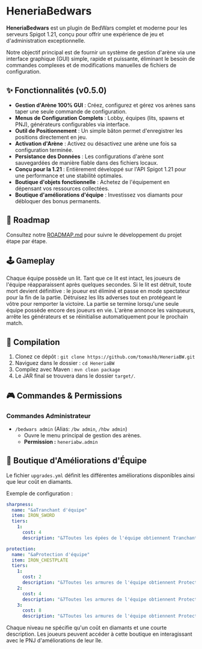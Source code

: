 # HeneriaBedwars

**HeneriaBedwars** est un plugin de BedWars complet et moderne pour les serveurs Spigot 1.21, conçu pour offrir une expérience de jeu et d'administration exceptionnelle.

Notre objectif principal est de fournir un système de gestion d'arène via une interface graphique (GUI) simple, rapide et puissante, éliminant le besoin de commandes complexes et de modifications manuelles de fichiers de configuration.

## ✨ Fonctionnalités (v0.5.0)
- **Gestion d'Arène 100% GUI** : Créez, configurez et gérez vos arènes sans taper une seule commande de configuration.
- **Menus de Configuration Complets** : Lobby, équipes (lits, spawns et PNJ), générateurs configurables via interface.
- **Outil de Positionnement** : Un simple bâton permet d'enregistrer les positions directement en jeu.
- **Activation d'Arène** : Activez ou désactivez une arène une fois sa configuration terminée.
- **Persistance des Données** : Les configurations d'arène sont sauvegardées de manière fiable dans des fichiers locaux.
- **Conçu pour la 1.21** : Entièrement développé sur l'API Spigot 1.21 pour une performance et une stabilité optimales.
- **Boutique d'objets fonctionnelle** : Achetez de l'équipement en dépensant vos ressources collectées.
- **Boutique d'améliorations d'équipe** : Investissez vos diamants pour débloquer des bonus permanents.

## 🚀 Roadmap

Consultez notre [ROADMAP.md](ROADMAP.md) pour suivre le développement du projet étape par étape.

## 🕹️ Gameplay

Chaque équipe possède un lit. Tant que ce lit est intact, les joueurs de l'équipe réapparaissent après quelques secondes. Si le lit est détruit, toute mort devient définitive : le joueur est éliminé et passe en mode spectateur pour la fin de la partie. Détruisez les lits adverses tout en protégeant le vôtre pour remporter la victoire. La partie se termine lorsqu'une seule équipe possède encore des joueurs en vie. L'arène annonce les vainqueurs, arrête les générateurs et se réinitialise automatiquement pour le prochain match.

## 🔧 Compilation

1. Clonez ce dépôt : `git clone https://github.com/tomashb/HeneriaBW.git`
2. Naviguez dans le dossier : `cd HeneriaBW`
3. Compilez avec Maven : `mvn clean package`
4. Le JAR final se trouvera dans le dossier `target/`.

## 🎮 Commandes & Permissions

### Commandes Administrateur
- `/bedwars admin` (Alias: `/bw admin`, `/hbw admin`)
  - Ouvre le menu principal de gestion des arènes.
  - **Permission :** `heneriabw.admin`

## 🔨 Boutique d'Améliorations d'Équipe

Le fichier `upgrades.yml` définit les différentes améliorations disponibles ainsi que leur coût en diamants.

Exemple de configuration :

```yaml
sharpness:
  name: "&aTranchant d'équipe"
  item: IRON_SWORD
  tiers:
    1:
      cost: 4
      description: "&7Toutes les épées de l'équipe obtiennent Tranchant I."

protection:
  name: "&aProtection d'équipe"
  item: IRON_CHESTPLATE
  tiers:
    1:
      cost: 2
      description: "&7Toutes les armures de l'équipe obtiennent Protection I."
    2:
      cost: 4
      description: "&7Toutes les armures de l'équipe obtiennent Protection II."
    3:
      cost: 8
      description: "&7Toutes les armures de l'équipe obtiennent Protection III."
```

Chaque niveau ne spécifie qu'un coût en diamants et une courte description. Les joueurs peuvent accéder à cette boutique en interagissant avec le PNJ d'améliorations de leur île.

